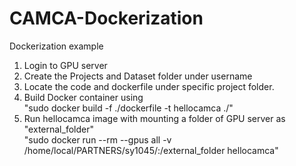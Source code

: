 # CAMCA-Dockerization
 Dockerization example


1. Login to GPU server 
2. Create the Projects and Dataset folder under username
3. Locate the code and dockerfile under specific project folder.
4. Build Docker container using \
"sudo docker build -f ./dockerfile  -t hellocamca ./"
5. Run hellocamca image with mounting a folder of GPU server as "external_folder" \
"sudo docker run --rm --gpus all -v /home/local/PARTNERS/sy1045/:/external_folder hellocamca"
